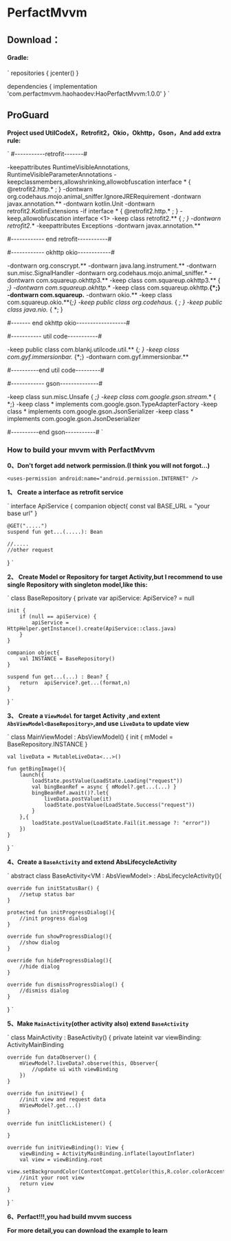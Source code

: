 # PerfactMvvm



## Download：

#### Gradle:
`
repositories {
    jcenter()
}

dependencies {
    implementation 'com.perfactmvvm.haohaodev:HaoPerfactMvvm:1.0.0'
}
`

## ProGuard

**Project used UtilCodeX，Retrofit2，Okio，Okhttp，Gson，And add extra rule:**

`
#-----------retrofit-------#

-keepattributes RuntimeVisibleAnnotations, RuntimeVisibleParameterAnnotations
-keepclassmembers,allowshrinking,allowobfuscation interface * {
    @retrofit2.http.* <methods>;
}
-dontwarn org.codehaus.mojo.animal_sniffer.IgnoreJRERequirement
-dontwarn javax.annotation.**
-dontwarn kotlin.Unit
-dontwarn retrofit2.KotlinExtensions
-if interface * { @retrofit2.http.* <methods>; }
-keep,allowobfuscation interface <1>
-keep class retrofit2.** { *; }
-dontwarn retrofit2.**
-keepattributes Exceptions
-dontwarn javax.annotation.**

#------------ end retrofit-----------#

#------------ okhttp okio------------#

-dontwarn org.conscrypt.**
-dontwarn java.lang.instrument.**
-dontwarn sun.misc.SignalHandler
-dontwarn org.codehaus.mojo.animal_sniffer.*
-dontwarn com.squareup.okhttp3.**
-keep class com.squareup.okhttp3.** { *;}
-dontwarn com.squareup.okhttp.**
-keep class com.squareup.okhttp.**{*;}
-dontwarn com.squareup.**
-dontwarn okio.**
-keep class com.squareup.okio.**{*;}
-keep public class org.codehaus.* { *; }
-keep public class java.nio.* { *; }

#------- end okhttp okio------------------#

#-----------   util code-----------#

-keep public class com.blankj.utilcode.util.**  {*; }
-keep class com.gyf.immersionbar.* {*;}
-dontwarn com.gyf.immersionbar.**

#----------end  util code---------#

#------------ gson--------------#

-keep class sun.misc.Unsafe { *;}
-keep class com.google.gson.stream.** { *;}
-keep class * implements com.google.gson.TypeAdapterFactory
-keep class * implements com.google.gson.JsonSerializer
-keep class * implements com.google.gson.JsonDeserializer

#----------end  gson-----------#
`

### How to build your mvvm with PerfactMvvm

**0、Don't forget add network permission.(I think you will not forgot...)**

`<uses-permission android:name="android.permission.INTERNET" />`


**1、 Create a interface as retrofit service**

`
interface ApiService {
    companion object{
        const val BASE_URL = "your base url"
    }

    @GET(".....")
    suspend fun get...(.....): Bean
    
    //.....
    //other request
}
`


**2、 Create Model or Repository for target Activity,but I recommend to use single Repository with singleton model,like this:**

`
class BaseRepository {
    private var apiService: ApiService? = null

    init {
        if (null == apiService) {
            apiService = HttpHelper.getInstance().create(ApiService::class.java)
        }
    }

    companion object{
        val INSTANCE = BaseRepository()
    }

    suspend fun get...(...) : Bean? {
        return  apiService?.get...(format,n)
    }
}
`


**3、 Create a `ViewModel` for target Activity ,and extent `AbsViewModel<BaseRepository>`,and use `LiveData` to update view**

`
class MainViewModel : AbsViewModel<BaseRepository>() {
    init {
        mModel = BaseRepository.INSTANCE
    }
    
    val liveData = MutableLiveData<...>()

    fun getBingImage(){
        launch({
            loadState.postValue(LoadState.Loading("request"))
            val bingBeanRef = async { mModel?.get...(...) }
            bingBeanRef.await()?.let{
                liveData.postValue(it)
                loadState.postValue(LoadState.Success("request"))
            }
        },{
            loadState.postValue(LoadState.Fail(it.message ?: "error"))
        })
    }
}
`


**4、Create a `BaseActivity` and extend AbsLifecycleActivity**

`
abstract class BaseActivity<VM : AbsViewModel<BaseRepository>> : AbsLifecycleActivity<VM>(){

    override fun initStatusBar() {
        //setup status bar
    }

    protected fun initProgressDialog(){
        //init progress dialog
    }

    override fun showProgressDialog(){
        //show dialog
    }

    override fun hideProgressDialog(){
        //hide dialog
    }

    override fun dismissProgressDialog() {
        //dismiss dialog
    }
}
`


**5、Make `MainActivity`(other activity also) extend `BaseActivity`**

`
class MainActivity : BaseActivity<MainViewModel>() {
    private lateinit var viewBinding: ActivityMainBinding

    override fun dataObserver() {
        mViewModel?.liveData?.observe(this, Observer{
            //update ui with viewBinding
        })
    }

    override fun initView() {
        //init view and request data
        mViewModel?.get...()
    }

    override fun initClickListener() {

    }

    override fun initViewBinding(): View {
        viewBinding = ActivityMainBinding.inflate(layoutInflater)
        val view = viewBinding.root
        view.setBackgroundColor(ContextCompat.getColor(this,R.color.colorAccent))
        //init your root view
        return view
    }

}
`


**6、Perfact!!!,you had build mvvm success**


**For more detail,you can download the example to learn**


